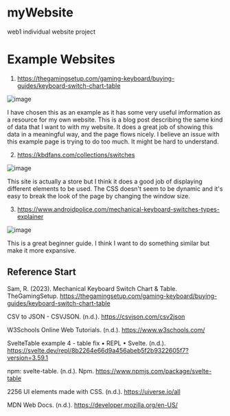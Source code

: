 # myWebsite
web1 individual website project

# Example Websites
1. https://thegamingsetup.com/gaming-keyboard/buying-guides/keyboard-switch-chart-table

![image](https://github.com/JayleiAlderson-Muir/myWebsite/assets/113650600/ef768997-6c1f-4cc0-a273-52119b3f5776)

I have chosen this as an example as it has some very useful imformation as a resource for my own website. 
This is a blog post describing the same kind of data that I want to with my website.
It does a great job of showing this data in a meaningful way, and the page flows nicely.
I believe an issue with this example page is trying to do too much. It might be hard to understand.

2. https://kbdfans.com/collections/switches

![image](https://github.com/JayleiAlderson-Muir/myWebsite/assets/113650600/31dc1b85-af0f-425c-91ce-0d1c44117af8)

This site is actually a store but I think it does a good job of displaying different elements to be used.
The CSS doesn't seem to be dynamic and it's easy to break the look of the page by changing the window size.

3. https://www.androidpolice.com/mechanical-keyboard-switches-types-explainer

![image](https://github.com/JayleiAlderson-Muir/myWebsite/assets/113650600/33cc5e1f-acf5-48b1-97cb-ff20431a349f)

This is a great beginner guide. I think I want to do something similar but make it more expansive. 


## Reference Start

Sam, R. (2023). Mechanical Keyboard Switch Chart & Table. TheGamingSetup. https://thegamingsetup.com/gaming-keyboard/buying-guides/keyboard-switch-chart-table

CSV to JSON - CSVJSON. (n.d.). https://csvjson.com/csv2json

W3Schools Online Web Tutorials. (n.d.). https://www.w3schools.com/

SvelteTable example 4 - table fix • REPL • Svelte. (n.d.). https://svelte.dev/repl/8b2264e66d9a456abeb5f2b9322605f7?version=3.59.1

npm: svelte-table. (n.d.). Npm. https://www.npmjs.com/package/svelte-table

2256 UI elements made with CSS. (n.d.). https://uiverse.io/all

MDN Web Docs. (n.d.). https://developer.mozilla.org/en-US/
